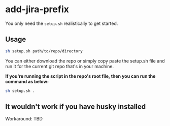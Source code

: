 # add-jira-prefix

You only need the `setup.sh` realistically to get started.

## Usage

```sh
sh setup.sh path/to/repo/directory
```

You can either download the repo or simply copy paste the setup.sh file and run it for the current git repo that's in your machine.

**If you're running the script in the repo's root file, then you can run the command as below:**
```bash
sh setup.sh .
```

## It wouldn't work if you have husky installed
Workaround:
TBD
